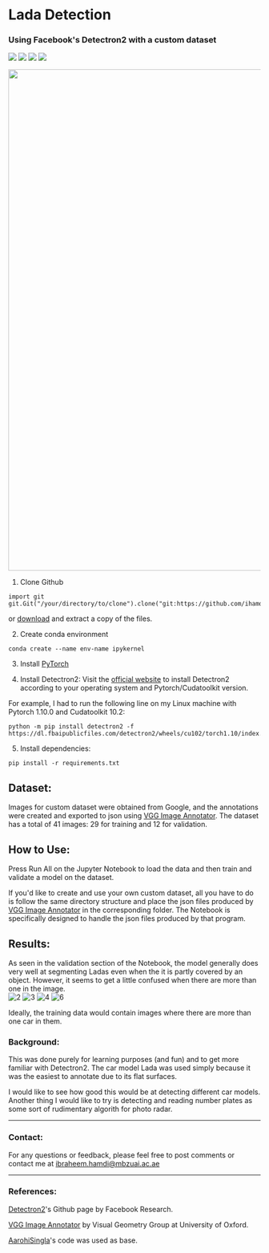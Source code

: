 # Lada Detection
### Using Facebook's Detectron2 with a custom dataset

<a href="https://www.python.org/"><img src="https://img.shields.io/badge/python-v3.9.7-blue.svg?logo=python&style=for-the-badge" /></a>
<a href="https://www.anaconda.org/"><img src="https://img.shields.io/badge/conda-v4.10.3-blue.svg?logo=conda&style=for-the-badge" /></a>
<a href="https://pytorch.org/"><img src="https://img.shields.io/badge/PyTorch-v1.10.0-red.svg?logo=PyTorch&style=for-the-badge" /></a>
<a href="https://ai.facebook.com/tools/detectron//"><img src="https://img.shields.io/badge/Detectron2-v0.6+cu102-blue.svg?logo=detectron-2&style=for-the-badge" /></a>

<p align="center">
  <img width="1000" src="https://user-images.githubusercontent.com/93069949/144974647-89acc184-a541-499b-a5eb-3370533639c1.png">
</p>

1. Clone Github
```
import git
git.Git("/your/directory/to/clone").clone("git:https://github.com/ihamdi/Detectron2.git)
```
or [download](https://github.com/ihamdi/Detectron2/archive/refs/heads/main.zip) and extract a copy of the files.

2. Create conda environment
```
conda create --name env-name ipykernel
```

3. Install [PyTorch](https://pytorch.org/get-started/locally/)

4. Install Detectron2:
Visit the [official website](https://detectron2.readthedocs.io/en/latest/tutorials/install.html) to install Detectron2 according to your operating system and Pytorch/Cudatoolkit version.

For example, I had to run the following line on my Linux machine with Pytorch 1.10.0 and Cudatoolkit 10.2:
```
python -m pip install detectron2 -f   https://dl.fbaipublicfiles.com/detectron2/wheels/cu102/torch1.10/index.html
```

5. Install dependencies:
```
pip install -r requirements.txt
```

## Dataset:
Images for custom dataset were obtained from Google, and the annotations were created and exported to json using [VGG Image Annotator](https://www.robots.ox.ac.uk/~vgg/software/via/via.html). The dataset has a total of 41 images: 29 for training and 12 for validation.

## How to Use:
Press Run All on the Jupyter Notebook to load the data and then train and validate a model on the dataset.

If you'd like to create and use your own custom dataset, all you have to do is follow the same directory structure and place the json files produced by [VGG Image Annotator](https://www.robots.ox.ac.uk/~vgg/software/via/via.html) in the corresponding folder. The Notebook is specifically designed to handle the json files produced by that program.

## Results:
As seen in the validation section of the Notebook, the model generally does very well at segmenting Ladas even when the it is partly covered by an object. However, it seems to get a little confused when there are more than one in the image.  
![2](https://user-images.githubusercontent.com/93069949/144981337-5f62f469-2369-41d8-a5a9-6da51c6b3f7f.png)
![3](https://user-images.githubusercontent.com/93069949/144981325-245e279b-9499-4099-b159-ff19226606a8.png)
![4](https://user-images.githubusercontent.com/93069949/144981734-98a12164-7633-4ff6-8647-635047e63c67.png)
![6](https://user-images.githubusercontent.com/93069949/144981835-8c6cc22c-3e6e-4b68-a112-e9d962f6fa64.png)

Ideally, the training data would contain images where there are more than one car in them. 

### Background:
This was done purely for learning purposes (and fun) and to get more familiar with Detectron2. The car model Lada was used simply because it was the easiest to annotate due to its flat surfaces.

I would like to see how good this would be at detecting different car models. Another thing I would like to try is detecting and reading number plates as some sort of rudimentary algorith for photo radar.

---

### Contact:
For any questions or feedback, please feel free to post comments or contact me at ibraheem.hamdi@mbzuai.ac.ae

---

### References:

[Detectron2](https://github.com/facebookresearch/detectron2)'s Github page by Facebook Research.

[VGG Image Annotator](https://www.robots.ox.ac.uk/~vgg/software/via/) by Visual Geometry Group at University of Oxford.

[AarohiSingla](https://github.com/AarohiSingla/Detectron2-Tutorial)'s code was used as base.
